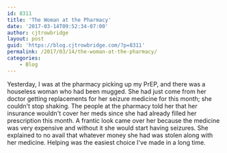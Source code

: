 ```yaml
---
id: 8311
title: 'The Woman at the Pharmacy'
date: '2017-03-14T09:52:34-07:00'
author: cjtrowbridge
layout: post
guid: 'https://blog.cjtrowbridge.com/?p=8311'
permalink: /2017/03/14/the-woman-at-the-pharmacy/
categories:
    - Blog
---
```


Yesterday, I was at the pharmacy picking up my PrEP, and there was a houseless woman who had been mugged. She had just come from her doctor getting replacements for her seizure medicine for this month; she couldn't stop shaking. The people at the pharmacy told her that her insurance wouldn't cover her meds since she had already filled her prescription this month. A frantic look came over her because the medicine was very expensive and without it she would start having seizures. She explained to no avail that whatever money she had was stolen along with her medicine. Helping was the easiest choice I've made in a long time.